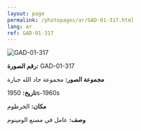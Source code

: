 ```yaml
---
layout: page
permalink: /photopages/ar/GAD-01-317.html
lang: ar
ref: GAD-01-317
---
```


![GAD-01-317](/smallimages/GAD-01-317-600.jpg)

**رقم الصورة:** GAD-01-317

**مجموعة الصور:** مجموعة جاد الله جبارة

**تاريخ:**  1950s-1960s

**مكان:** الخرطوم

**وصف:** عامل في مصنع الومينوم
